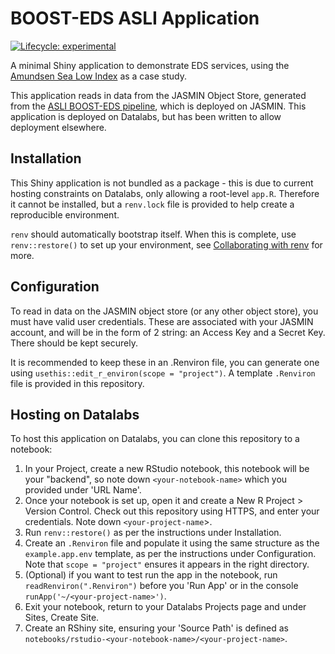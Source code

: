 # BOOST-EDS ASLI Application
  <!-- badges: start -->
  [![Lifecycle: experimental](https://img.shields.io/badge/lifecycle-experimental-orange.svg)](https://lifecycle.r-lib.org/articles/stages.html#experimental)
  <!-- badges: end -->
A minimal Shiny application to demonstrate EDS services, using the [Amundsen Sea Low Index](https://github.com/scotthosking/amundsen-sea-low-index) as a case study.

This application reads in data from the JASMIN Object Store, generated from the [ASLI BOOST-EDS pipeline](https://github.com/antarctica/boost-eds-pipeline), which is deployed on JASMIN. This application is deployed on Datalabs, but has been written to allow deployment elsewhere.

## Installation
This Shiny application is not bundled as a package - this is due to current hosting constraints on Datalabs, only allowing a root-level `app.R`. Therefore it cannot be installed, but a `renv.lock` file is provided to help create a reproducible environment. 

`renv` should automatically bootstrap itself. When this is complete, use `renv::restore()` to set up your environment, see [Collaborating with renv](https://rstudio.github.io/renv/articles/collaborating.html#:~:text=We%20recommend%20using%20a%20version,via%20renv%3A%3Ainit()%20.) for more.

## Configuration
To read in data on the JASMIN object store (or any other object store), you must have valid user credentials. These are associated with your JASMIN account, and will be in the form of 2 string: an Access Key and a Secret Key. There should be kept securely.

It is recommended to keep these in an .Renviron file, you can generate one using `usethis::edit_r_environ(scope = "project")`. A template `.Renviron` file is provided in this repository.

## Hosting on Datalabs
To host this application on Datalabs, you can clone this repository to a notebook:
1. In your Project, create a new RStudio notebook, this notebook will be your "backend", so note down `<your-notebook-name>` which you provided under 'URL Name'.
2. Once your notebook is set up, open it and create a New R Project > Version Control. Check out this repository using HTTPS, and enter your credentials. Note down `<your-project-name`>.
3. Run `renv::restore()` as per the instructions under Installation.
4. Create an `.Renviron` file and populate it using the same structure as the `example.app.env` template, as per the instructions under Configuration. Note that `scope = "project"` ensures it appears in the right directory.
5. (Optional) if you want to test run the app in the notebook, run `readRenviron(".Renviron")` before you 'Run App' or in the console `runApp('~/<your-project-name>')`.
6. Exit your notebook, return to your Datalabs Projects page and under Sites, Create Site.
7. Create an RShiny site, ensuring your 'Source Path' is defined as `notebooks/rstudio-<your-notebook-name>/<your-project-name>`.